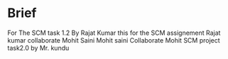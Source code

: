 # Brief
 For The SCM task 1.2 By Rajat Kumar
 this for the SCM assignement
 Rajat kumar collaborate Mohit Saini
 Mohit saini Collaborate Mohit 
SCM project task2.0 by Mr. kundu
